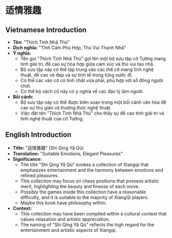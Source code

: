 # 适情雅趣

## Vietnamese Introduction

* **Tên:** "Thích Tình Nhã Thú"
* **Dịch nghĩa:** "Tình Cảm Phù Hợp, Thú Vui Thanh Nhã"
* **Ý nghĩa:**
    * Tên gọi "Thích Tình Nhã Thú" gợi lên một bộ sưu tập cờ Tướng mang tính giải trí, đề cao sự hòa hợp giữa cảm xúc và thú vui tao nhã.
    * Bộ sưu tập này có thể tập trung vào các thế cờ mang tính nghệ thuật, đề cao vẻ đẹp và sự tinh tế trong từng nước đi.
    * Có thể các ván cờ có tính chất vừa phải, phù hợp với số đông người chơi.
    * Có thể bộ sách cổ này có ý nghĩa về các đạo lý làm người.
* **Bối cảnh:**
    * Bộ sưu tập này có thể được biên soạn trong một bối cảnh văn hóa đề cao sự thư giãn và thưởng thức nghệ thuật.
    * Việc đặt tên "Thích Tình Nhã Thú" cho thấy sự đề cao tính giải trí và tính nghệ thuật của cờ Tướng.

## English Introduction

* **Title:** "适情雅趣" (Shì Qíng Yǎ Qù)
* **Translation:** "Suitable Emotions, Elegant Pleasures"
* **Significance:**
    * The title "Shì Qíng Yǎ Qù" evokes a collection of Xiangqi that emphasizes entertainment and the harmony between emotions and refined pleasures.
    * This collection may focus on chess positions that possess artistic merit, highlighting the beauty and finesse of each move.
    * Possibly the games inside this collection have a reasonable difficulty, and it is suitable to the majority of XiangQi players.
    * Maybe this book have philosophy within.
* **Context:**
    * This collection may have been compiled within a cultural context that values relaxation and artistic appreciation.
    * The naming of "Shì Qíng Yǎ Qù" reflects the high regard for the entertainment and artistic aspects of Xiangqi.